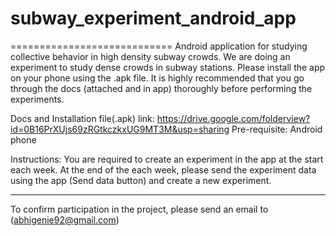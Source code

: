 # subway_experiment_android_app
============================
Android application for studying collective behavior in high density subway crowds.
We are doing an experiment to study dense crowds in subway stations. Please install the app on your phone using the .apk file. It is highly recommended that you go through the docs (attached and in app) thoroughly before performing the experiments. 

Docs and Installation file(.apk) link: 
https://drive.google.com/folderview?id=0B16PrXUjs69zRGtkczkxUG9MT3M&usp=sharing
Pre-requisite: Android phone

Instructions:
You are required to create an experiment in the app at the start each week.
At the end of the each week, please send the experiment data using the app (Send data button) and create a new experiment.
________________________________________________________________________________________________________

To confirm participation in the project, please send an email to (abhigenie92@gmail.com) 